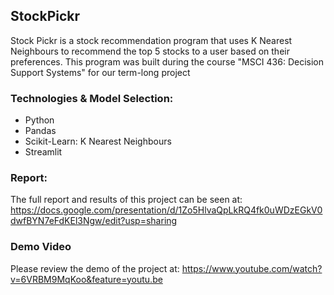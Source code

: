 ## StockPickr
Stock Pickr is a stock recommendation program that uses K Nearest Neighbours to recommend the top 5 stocks to a user based on their preferences. This program was built during the course "MSCI 436: Decision Support Systems" for our term-long project

### Technologies & Model Selection:
- Python
- Pandas
- Scikit-Learn: K Nearest Neighbours
- Streamlit

### Report:
The full report and results of this project can be seen at:
https://docs.google.com/presentation/d/1Zo5HlvaQpLkRQ4fk0uWDzEGkV0dwfBYN7eFdKEl3Ngw/edit?usp=sharing

### Demo Video
Please review the demo of the project at:
https://www.youtube.com/watch?v=6VRBM9MqKoo&feature=youtu.be
